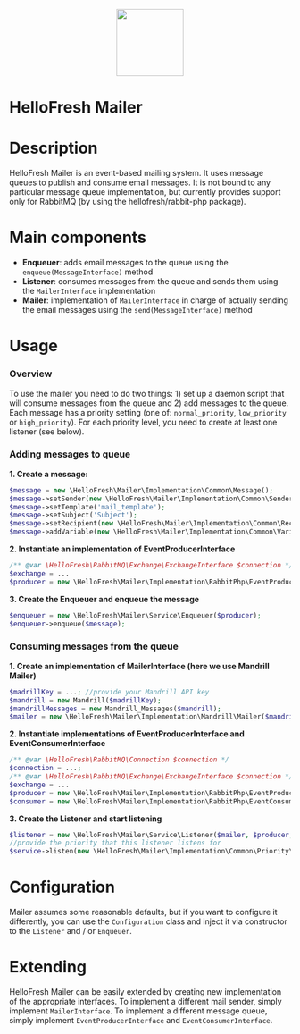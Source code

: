 <p align="center">
  <a href="https://hellofresh.com">
    <img width="120" src="https://www.hellofresh.de/images/hellofresh/press/HelloFresh_Logo.png">
  </a>
</p>

# HelloFresh Mailer

# Description
HelloFresh Mailer is an event-based mailing system. It uses message queues to publish and consume email messages. It is not bound to any particular message queue implementation, but currently provides support only for RabbitMQ (by using the hellofresh/rabbit-php package).

# Main components

* **Enqueuer**: adds email messages to the queue using the `enqueue(MessageInterface)` method
* **Listener**: consumes messages from the queue and sends them using the `MailerInterface` implementation
* **Mailer**: implementation of `MailerInterface` in charge of actually sending the email messages using the `send(MessageInterface)` method

# Usage
### Overview
To use the mailer you need to do two things: 1) set up a daemon script that will consume messages from the queue and 2) add messages to the queue. Each message has a priority setting (one of: `normal_priority`, `low_priority` or `high_priority`). For each priority level, you need to create at least one listener (see below).

### Adding messages to queue

**1. Create a message:**

```php
$message = new \HelloFresh\Mailer\Implementation\Common\Message();
$message->setSender(new \HelloFresh\Mailer\Implementation\Common\Sender('no-reply@hellofresh.com', 'HelloFresh'));
$message->setTemplate('mail_template');
$message->setSubject('Subject');
$message->setRecipient(new \HelloFresh\Mailer\Implementation\Common\Recipient('ppr@hellofresh.com', 'Pavle Predic'));
$message->addVariable(new \HelloFresh\Mailer\Implementation\Common\Variable('user_name', 'Pavle Predic'));
```

**2. Instantiate an implementation of EventProducerInterface**

```php
/** @var \HelloFresh\RabbitMQ\Exchange\ExchangeInterface $connection */
$exchange = ...
$producer = new \HelloFresh\Mailer\Implementation\RabbitPhp\EventProducer($exchange);
```

**3. Create the Enqueuer and enqueue the message**

```php
$enqueuer = new \HelloFresh\Mailer\Service\Enqueuer($producer);
$enqueuer->enqueue($message);
```

### Consuming messages from the queue

**1. Create an implementation of MailerInterface (here we use Mandrill Mailer)**

```php
$madrillKey = ...; //provide your Mandrill API key
$mandrill = new Mandrill($madrillKey);
$mandrillMessages = new Mandrill_Messages($mandrill);
$mailer = new \HelloFresh\Mailer\Implementation\Mandrill\Mailer($mandrillMessages);
```

**2. Instantiate implementations of EventProducerInterface and EventConsumerInterface**

```php
/** @var \HelloFresh\RabbitMQ\Connection $connection */
$connection = ...;
/** @var \HelloFresh\RabbitMQ\Exchange\ExchangeInterface $connection */
$exchange = ...
$producer = new \HelloFresh\Mailer\Implementation\RabbitPhp\EventProducer($exchange);
$consumer = new \HelloFresh\Mailer\Implementation\RabbitPhp\EventConsumer($exchange, $connection);
```

**3. Create the Listener and start listening**

```php
$listener = new \HelloFresh\Mailer\Service\Listener($mailer, $producer, $consumer);
//provide the priority that this listener listens for
$service->listen(new \HelloFresh\Mailer\Implementation\Common\Priority\NormalPriority());
```

# Configuration

Mailer assumes some reasonable defaults, but if you want to configure it differently, you can use the `Configuration` class and inject it via constructor to the `Listener` and / or `Enqueuer`.

# Extending

HelloFresh Mailer can be easily extended by creating new implementation of the appropriate interfaces. To implement a different mail sender, simply implement `MailerInterface`. To implement a different message queue, simply implement `EventProducerInterface` and `EventConsumerInterface`.